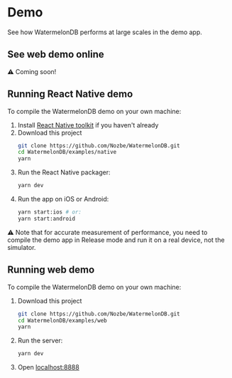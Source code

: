 # Demo

See how WatermelonDB performs at large scales in the demo app.

## See web demo online

⚠️ Coming soon!

## Running React Native demo

To compile the WatermelonDB demo on your own machine:

1. Install [React Native toolkit](https://facebook.github.io/react-native/docs/getting-started.html) if you haven't already
2. Download this project
    ```bash
    git clone https://github.com/Nozbe/WatermelonDB.git
    cd WatermelonDB/examples/native
    yarn
    ```
3. Run the React Native packager:
    ```bash
    yarn dev
    ```
4. Run the app on iOS or Android:
    ```bash
    yarn start:ios # or:
    yarn start:android
    ```

⚠️ Note that for accurate measurement of performance, you need to compile the demo app in Release mode and run it on a real device, not the simulator.


## Running web demo

To compile the WatermelonDB demo on your own machine:

1. Download this project
    ```bash
    git clone https://github.com/Nozbe/WatermelonDB.git
    cd WatermelonDB/examples/web
    yarn
    ```
2. Run the server:
    ```bash
    yarn dev
    ```
3. Open [localhost:8888](http://localhost:8888)
